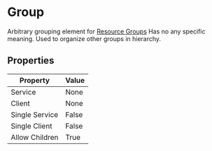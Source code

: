 # Group

Arbitrary grouping element for [Resource Groups](../concepts/resource-group/index.md)
Has no any specific meaning. Used to organize other groups in hierarchy.

## Properties

| Property       | Value |
| -------------- | ----- |
| Service        | None  |
| Client         | None  |
| Single Service | False |
| Single Client  | False |
| Allow Children | True  |
